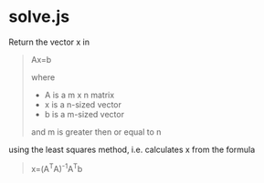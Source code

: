 solve.js
=====

Return the vector x in 

> Ax=b
>
>where
>
>- A is a m x n matrix
>- x is a n-sized vector
>- b is a m-sized vector
>
>and m is greater then or equal to n

using the least squares method, i.e. calculates x from the formula

>x=(A<sup>T</sup>A)<sup>-1</sup>A<sup>T</sup>b

